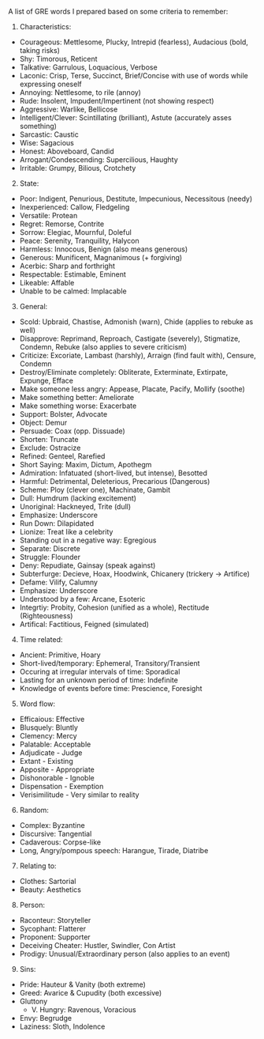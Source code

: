 A list of GRE words I prepared based on some criteria to remember:

1) Characteristics:
- Courageous: Mettlesome, Plucky, Intrepid (fearless), Audacious (bold, taking risks)
- Shy: Timorous, Reticent
- Talkative: Garrulous, Loquacious, Verbose
- Laconic: Crisp, Terse, Succinct, Brief/Concise with use of words while expressing oneself
- Annoying: Nettlesome, to rile (annoy)
- Rude: Insolent, Impudent/Impertinent (not showing respect)
- Aggressive: Warlike, Bellicose
- Intelligent/Clever: Scintillating (brilliant), Astute (accurately asses something)
- Sarcastic: Caustic
- Wise: Sagacious
- Honest: Aboveboard, Candid
- Arrogant/Condescending: Supercilious, Haughty
- Irritable: Grumpy, Bilious, Crotchety

2) State:
- Poor: Indigent, Penurious, Destitute, Impecunious, Necessitous (needy)
- Inexperienced: Callow, Fledgeling
- Versatile: Protean
- Regret: Remorse, Contrite
- Sorrow: Elegiac, Mournful, Doleful
- Peace: Serenity, Tranquility, Halycon
- Harmless: Innocous, Benign (also means generous)
- Generous: Munificent, Magnanimous (+ forgiving)
- Acerbic: Sharp and forthright
- Respectable: Estimable, Eminent
- Likeable: Affable
- Unable to be calmed: Implacable

3) General:
- Scold: Upbraid, Chastise, Admonish (warn), Chide (applies to rebuke as well)
- Disapprove: Reprimand, Reproach, Castigate (severely), Stigmatize, Condemn, Rebuke (also applies to severe criticism)
- Criticize: Excoriate, Lambast (harshly), Arraign (find fault with), Censure, Condemn
- Destroy/Eliminate completely: Obliterate, Exterminate, Extirpate, Expunge, Efface
- Make someone less angry: Appease, Placate, Pacify, Mollify (soothe)
- Make something better: Ameliorate
- Make something worse: Exacerbate
- Support: Bolster, Advocate
- Object: Demur
- Persuade: Coax (opp. Dissuade)
- Shorten: Truncate
- Exclude: Ostracize
- Refined: Genteel, Rarefied
- Short Saying: Maxim, Dictum, Apothegm
- Admiration: Infatuated (short-lived, but intense), Besotted
- Harmful: Detrimental, Deleterious, Precarious (Dangerous)
- Scheme: Ploy (clever one), Machinate, Gambit
- Dull: Humdrum (lacking excitement)
- Unoriginal: Hackneyed, Trite (dull)
- Emphasize: Underscore
- Run Down: Dilapidated
- Lionize: Treat like a celebrity
- Standing out in a negative way: Egregious
- Separate: Discrete
- Struggle: Flounder
- Deny: Repudiate, Gainsay (speak against)
- Subterfurge: Decieve, Hoax, Hoodwink, Chicanery (trickery -> Artifice)
- Defame: Vilify, Calumny 
- Emphasize: Underscore
- Understood by a few: Arcane, Esoteric
- Integrtiy: Probity, Cohesion (unified as a whole), Rectitude (Righteousness)
- Artifical: Factitious, Feigned (simulated)

4) Time related:
- Ancient: Primitive, Hoary
- Short-lived/temporary: Ephemeral, Transitory/Transient
- Occuring at irregular intervals of time: Sporadical
- Lasting for an unknown period of time: Indefinite
- Knowledge of events before time: Prescience, Foresight

5) Word flow:
- Efficaious: Effective
- Blusquely: Bluntly
- Clemency: Mercy
- Palatable: Acceptable
- Adjudicate - Judge
- Extant - Existing
- Apposite - Appropriate
- Dishonorable - Ignoble
- Dispensation - Exemption
- Verisimilitude - Very similar to reality

6) Random:
- Complex: Byzantine
- Discursive: Tangential
- Cadaverous: Corpse-like
- Long, Angry/pompous speech: Harangue, Tirade, Diatribe 

7) Relating to:
- Clothes: Sartorial
- Beauty: Aesthetics

8) Person:
- Raconteur: Storyteller
- Sycophant: Flatterer
- Proponent: Supporter
- Deceiving Cheater: Hustler, Swindler, Con Artist
- Prodigy: Unusual/Extraordinary person (also applies to an event)

9) Sins: 
- Pride: Hauteur & Vanity (both extreme)
- Greed: Avarice & Cupudity (both excessive)
- Gluttony
  - V. Hungry: Ravenous, Voracious
- Envy: Begrudge
- Laziness: Sloth, Indolence
